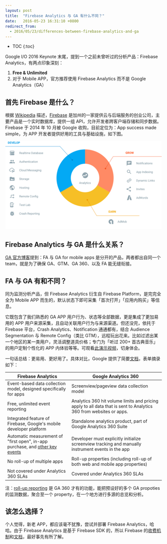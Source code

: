 ```yaml
---
layout: post
title:  "Firebase Analytics 与 GA 有什么不同？"
date:   2016-05-23 16:31:10 +0800
redirect_from:
  - 2016/05/23/differences-between-firebase-analytics-and-ga
---
```


* TOC
{:toc}

Google I/O 2016 Keynote 末尾，提到一个之前未曾听过的分析产品：Firebase Analytics，有两点印象深刻：

  1. **Free & Unlimited**
  2. 对于 Mobile APP，官方推荐使用 Firebase Analytics 而不是 Google Analytics（GA）

## 首先 Firebase 是什么？

根据 [Wikipedia](https://en.m.wikipedia.org/wiki/Firebase) 描述，[Firebase](https://firebase.google.com/) 是加州的一家提供云与后端服务的创业公司，主要产品是一个实时数据库，提供一组 API，允许开发者跨客户端存储和同步数据。Firebase 于 2014 年 10 月被 Google 收购，目前定位为：App success made simple，为 APP 开发者提供好用的工具与基础设施，如下图。

![firebase-features](/files/2016/05/23/firebase.png)

## Firebase Analytics 与 GA 是什么关系？

[GA 官方博客](http://analytics.blogspot.com/2016/05/app-first-analytics-with-firebase.html)提到：FA 与 GA for mobile apps 是分开的产品，两者都出自同一个 team，就是为了确保 GA、GTM、GA 360、以及 FA 能无缝衔接。

## FA 与 GA 有和不同？

同为监测分析产品，但 Firebase Analytics 衍生自 Firebase Platform，是完完全全为 Mobile APP 而生的，默认状态下即可采集「首次打开」「应用内购买」等信息。

它既包含了我们熟悉的 GA APP 用户行为、状态等全部数据，更是集成了更加易用的 APP 用户来源采集，且自动关联用户行为与来源渠道。但还没完，依托于 Firebase 平台，Crash Analytics、Notification 通通都有，结合 Audience Segmentation 与 Remote Config（类比 GTM），远程玩出花来。比如过滤出某一个地区的某一类用户，灵活调整道具价格；专门为「听过 200+ 首古典音乐」的用户定制个性化的 APP 内体验等等。可观看[此演示视频](https://www.youtube.com/watch?v=tb2GZ3Bh4p8)，切身体会。

一句话总结：更易用、更好用了。具体对比，Google 提供了简要[文档](https://support.google.com/analytics/answer/2587087?hl=en)，表单摘录如下：

| Firebase Analytics                       | Google Analytics 360                     |
| ---------------------------------------- | ---------------------------------------- |
| Event-based data collection model, designed specifically for apps | Screenview/pageview data collection model |
| Free, unlimited event reporting          | Analytics 360 hit volume limits and pricing apply to all data that is sent to Analytics 360 from websites or apps. |
| Integrated feature of Firebase, Google's mobile developer platform | Standalone analytics product, part of Google Analytics 360 Suite |
| Automatic measurement of "first open", in-app purchase, and [other key events](https://support.google.com/firebase/answer/6317485) | Developer must explicitly initialize screenview tracking and manually instrument events in the app |
| No roll-up of multiple apps              | Roll-up properties (including roll-up of both web and mobile app properties) |
| Not covered under Analytics 360 SLAs     | Covered under Analytics 360 SLAs         |

注：[roll-up reporting](https://support.google.com/analytics/answer/6096167?hl=en) 是 GA 360 才有的功能，能把预设好的多个 GA propoties 的监测数据，聚合至一个 property，在一个地方进行多源的总览和分析。

## 该怎么选择？

个人觉得，新老 APP，都应该毫不犹豫，尝试并部署 Firebase Analytics，哈哈。由于 Firebase Analytics 是基于 Firebase SDK 的，所以 Firebase 的[收费机制](https://firebase.google.com/pricing/)和[文档](https://firebase.google.com/docs/analytics/)，最好事先有所了解。
